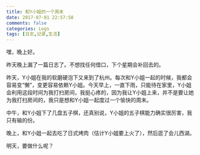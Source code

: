 ```yaml
---
title: 和Y小姐的一个周末
date: 2017-07-01 22:57:58
comments: false
categories: Logs
tags: [日志,记录,生活]
---
```

嘿，晚上好。  

昨天晚上漏了一篇日志了。不想找任何借口，下个星期会补回去的。  

昨天，Y小姐在我的软磨硬泡下又来到了杭州。每次和Y小姐一起的时候，我都会容易变“懒”，变更容易依赖Y小姐。今天早上，一直下雨，只能待在家里，Y小姐会利用这段时间为我打扫房间，我挺心疼的，因为我让Y小姐上来，并不是要让她为我打扫房间的，我只是想和Y小姐一起度过一个愉快的周末。  

中午，和Y小姐下了几盘五子棋，还真别说，Y小姐的五子棋能力确实很厉害，我只有输的份。  

晚上，和Y小姐一起去吃了日式烤肉（估计Y小姐要上火了），然后逛了会儿西湖。  

明天，要做什么呢？